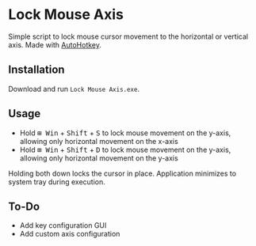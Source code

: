 # Lock Mouse Axis
Simple script to lock mouse cursor movement to the horizontal or vertical axis. Made with [AutoHotkey](https://www.autohotkey.com/ "AutoHotkey").

## Installation

Download and run `Lock Mouse Axis.exe`.

## Usage

* Hold <kbd>⊞ Win</kbd> + <kbd>Shift</kbd> + <kbd>S</kbd> to lock mouse movement on the y-axis, allowing only horizontal movement on the x-axis
* Hold <kbd>⊞ Win</kbd> + <kbd>Shift</kbd> + <kbd>D</kbd> to lock mouse movement on the y-axis, allowing only horizontal movement on the y-axis

Holding both down locks the cursor in place. Application minimizes to system tray during execution.

## To-Do

* Add key configuration GUI
* Add custom axis configuration
